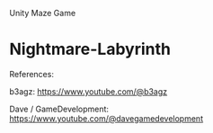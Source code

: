 Unity Maze Game


# Nightmare-Labyrinth

References:

b3agz: https://www.youtube.com/@b3agz

Dave / GameDevelopment: https://www.youtube.com/@davegamedevelopment
